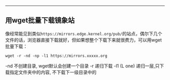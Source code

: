 

---

## 用wget批量下载镜象站

像经常能见到类似`https://mirrors.edge.kernel.org/pub/`的站点，偶尔下几个文件的话，浏览器直接下载就好，但如果想整个下载下来就很费力，可以用wget批量下载：

```
wget -r -nd -np -l1 https://mirrors.xxxxx.org
```

-nd 不创建目录, wget默认会创建一个目录
-r 递归下载
-l1 (L one) 递归一层,只下载指定文件夹中的内容, 不下载下一级目录中的

